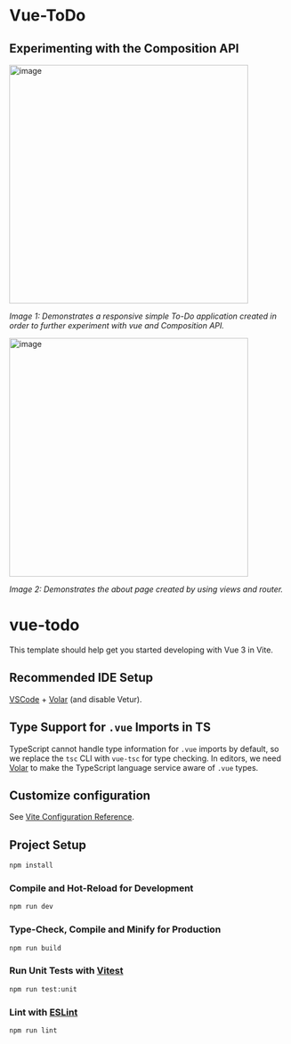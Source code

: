 # Vue-ToDo
## Experimenting with the Composition API

<img width="429" alt="image" src="https://github.com/user-attachments/assets/b1a7a201-047e-4301-9d7d-de5df29bd2c4">


*Image 1: Demonstrates a responsive simple To-Do application created in order to further experiment with vue and Composition API.*


<img width="429" alt="image" src="https://github.com/user-attachments/assets/6d1708f4-bb2e-4243-bb2b-e44703b56324">

*Image 2: Demonstrates the about page created by using views and router.*









# vue-todo

This template should help get you started developing with Vue 3 in Vite.

## Recommended IDE Setup

[VSCode](https://code.visualstudio.com/) + [Volar](https://marketplace.visualstudio.com/items?itemName=Vue.volar) (and disable Vetur).

## Type Support for `.vue` Imports in TS

TypeScript cannot handle type information for `.vue` imports by default, so we replace the `tsc` CLI with `vue-tsc` for type checking. In editors, we need [Volar](https://marketplace.visualstudio.com/items?itemName=Vue.volar) to make the TypeScript language service aware of `.vue` types.

## Customize configuration

See [Vite Configuration Reference](https://vite.dev/config/).

## Project Setup

```sh
npm install
```

### Compile and Hot-Reload for Development

```sh
npm run dev
```

### Type-Check, Compile and Minify for Production

```sh
npm run build
```

### Run Unit Tests with [Vitest](https://vitest.dev/)

```sh
npm run test:unit
```

### Lint with [ESLint](https://eslint.org/)

```sh
npm run lint
```
